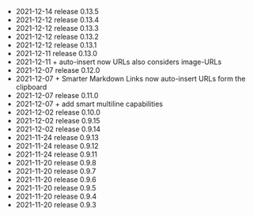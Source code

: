 - 2021-12-14	release 0.13.5
- 2021-12-12	release 0.13.4
- 2021-12-12	release 0.13.3
- 2021-12-12	release 0.13.2
- 2021-12-12	release 0.13.1
- 2021-12-11	release 0.13.0
- 2021-12-11	+ auto-insert now URLs also considers image-URLs
- 2021-12-07	release 0.12.0
- 2021-12-07	+ Smarter Markdown Links now auto-insert URLs form the clipboard
- 2021-12-07	release 0.11.0
- 2021-12-07	+ add smart multiline capabilities
- 2021-12-02	release 0.10.0
- 2021-12-02	release 0.9.15
- 2021-12-02	release 0.9.14
- 2021-11-24	release 0.9.13
- 2021-11-24	release 0.9.12
- 2021-11-24	release 0.9.11
- 2021-11-20	release 0.9.8
- 2021-11-20	release 0.9.7
- 2021-11-20	release 0.9.6
- 2021-11-20	release 0.9.5
- 2021-11-20	release 0.9.4
- 2021-11-20	release 0.9.3
